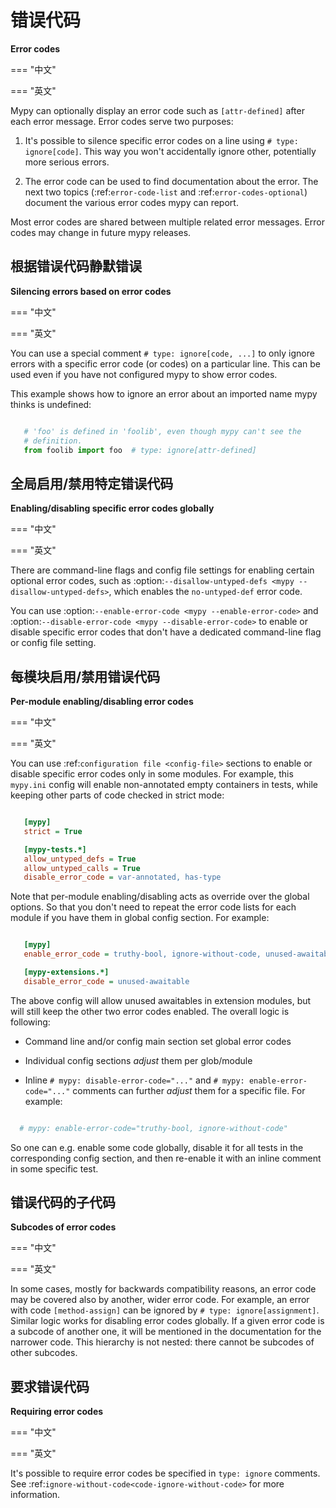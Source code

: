 # 错误代码

**Error codes**

=== "中文"

=== "英文"

Mypy can optionally display an error code such as ``[attr-defined]``
after each error message. Error codes serve two purposes:

1. It's possible to silence specific error codes on a line using ``#
   type: ignore[code]``. This way you won't accidentally ignore other,
   potentially more serious errors.

2. The error code can be used to find documentation about the error.
   The next two topics (:ref:`error-code-list` and
   :ref:`error-codes-optional`) document the various error codes
   mypy can report.

Most error codes are shared between multiple related error messages.
Error codes may change in future mypy releases.


## 根据错误代码静默错误

**Silencing errors based on error codes**

=== "中文"

=== "英文"

You can use a special comment ``# type: ignore[code, ...]`` to only
ignore errors with a specific error code (or codes) on a particular
line.  This can be used even if you have not configured mypy to show
error codes.

This example shows how to ignore an error about an imported name mypy
thinks is undefined:

```python

   # 'foo' is defined in 'foolib', even though mypy can't see the
   # definition.
   from foolib import foo  # type: ignore[attr-defined]
```

## 全局启用/禁用特定错误代码

**Enabling/disabling specific error codes globally**

=== "中文"

=== "英文"

There are command-line flags and config file settings for enabling
certain optional error codes, such as :option:`--disallow-untyped-defs <mypy --disallow-untyped-defs>`,
which enables the ``no-untyped-def`` error code.

You can use :option:`--enable-error-code <mypy --enable-error-code>`
and :option:`--disable-error-code <mypy --disable-error-code>`
to enable or disable specific error codes that don't have a dedicated
command-line flag or config file setting.

## 每模块启用/禁用错误代码

**Per-module enabling/disabling error codes**

=== "中文"

=== "英文"

You can use :ref:`configuration file <config-file>` sections to enable or
disable specific error codes only in some modules. For example, this ``mypy.ini``
config will enable non-annotated empty containers in tests, while keeping
other parts of code checked in strict mode:

```ini

   [mypy]
   strict = True

   [mypy-tests.*]
   allow_untyped_defs = True
   allow_untyped_calls = True
   disable_error_code = var-annotated, has-type
```

Note that per-module enabling/disabling acts as override over the global
options. So that you don't need to repeat the error code lists for each
module if you have them in global config section. For example:

```ini

   [mypy]
   enable_error_code = truthy-bool, ignore-without-code, unused-awaitable

   [mypy-extensions.*]
   disable_error_code = unused-awaitable
```

The above config will allow unused awaitables in extension modules, but will
still keep the other two error codes enabled. The overall logic is following:

* Command line and/or config main section set global error codes

* Individual config sections *adjust* them per glob/module

* Inline ``# mypy: disable-error-code="..."`` and ``# mypy: enable-error-code="..."``
  comments can further *adjust* them for a specific file.
  For example:

```python

  # mypy: enable-error-code="truthy-bool, ignore-without-code"
```

So one can e.g. enable some code globally, disable it for all tests in
the corresponding config section, and then re-enable it with an inline
comment in some specific test.

## 错误代码的子代码

**Subcodes of error codes**

=== "中文"

=== "英文"

In some cases, mostly for backwards compatibility reasons, an error
code may be covered also by another, wider error code. For example, an error with
code ``[method-assign]`` can be ignored by ``# type: ignore[assignment]``.
Similar logic works for disabling error codes globally. If a given error code
is a subcode of another one, it will be mentioned in the documentation for the narrower
code. This hierarchy is not nested: there cannot be subcodes of other
subcodes.


## 要求错误代码

**Requiring error codes**

=== "中文"

=== "英文"

It's possible to require error codes be specified in ``type: ignore`` comments.
See :ref:`ignore-without-code<code-ignore-without-code>` for more information.

